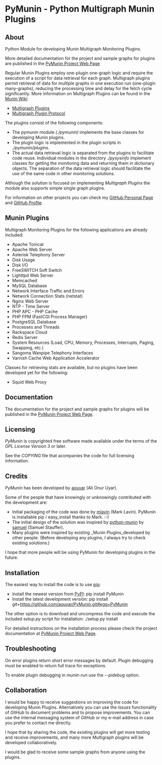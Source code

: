 PyMunin - Python Multigraph Munin Plugins
=========================================


About
-----

Python Module for developing Munin Multigraph Monitoring Plugins.

More detailed documentation for the project and sample graphs for plugins are 
published in the [PyMunin Project Web Page](http://aouyar.github.com/PyMunin/)

Regular Munin Plugins employ one-plugin one-graph logic and require the 
execution of a script for data retrieval for each graph.
Multigraph plugins permit retrieval of data for multiple graphs in one execution 
run (one-plugin many-graphs), reducing the processing time and delay for the 
fetch cycle significantly.
More information on Multigraph Plugins can be found in the 
[Munin Wiki](http://munin-monitoring.org/wiki/):

* [Multigraph Plugins](http://munin-monitoring.org/wiki/MultigraphSampleOutput)
* [Multigraph Plugin Protocol](http://munin-monitoring.org/wiki/protocol-multigraph)

The plugins consist of the following components:

* The _pymunin_ module _(./pymunin)_ implements the base classes for
  developing Munin plugins.
* The plugin logic is implemented in the plugin scripts in _./pymunin/plugins_.
* The actual data retrieval logic is separated from the plugins to facilitate
  code reuse. Individual modules in the directory _./pysysinfo_ implement classes 
  for getting the monitoring data and returning them in dictionary objects. 
  The separation of the data retrieval logic should facilitate the use of the 
  same code in other monitoring solutions.

Although the solution is focused on implementing _Multigraph Plugins_ the module
also supports simple single graph plugins.

For information on other projects you can check 
my [GitHub Personal Page](http://aouyar.github.com)
and [GitHub Profile](https://github.com/aouyar).


Munin Plugins
-------------

Multigraph Monitoring Plugins for the following applications are already
included:

* Apache Tomcat
* Apache Web Server
* Asterisk Telephony Server
* Disk Usage
* Disk I/O
* FreeSWITCH Soft Switch
* Lighttpd Web Server
* Memcached
* MySQL Database
* Network Interface Traffic and Errors
* Network Connection Stats (netstat)
* Nginx Web Server
* NTP - Time Server
* PHP APC - PHP Cache
* PHP FPM (FastCGI Process Manager)
* PostgreSQL Database
* Processes and Threads
* Rackspace Cloud
* Redis Server
* System Resources 
  (Load, CPU, Memory, Processes, Interrupts, Paging, Swapping, etc.)
* Sangoma Wanpipe Telephony Interfaces
* Varnish Cache Web Application Accelerator


Classes for retrieving stats are available, but no plugins have been developed
yet for the following:

* Squid Web Proxy


Documentation
-------------

The documentation for the project and sample graphs for plugins will be 
published in the [PyMunin Project Web Page](http://aouyar.github.com/PyMunin/).


Licensing
---------

_PyMunin_ is copyrighted free software made available under the terms of the 
_GPL License Version 3_ or later.

See the _COPYING_ file that acompanies the code for full licensing information.


Credits
-------

_PyMunin_ has been developed 
by [aouyar](https://github.com/aouyar) (Ali Onur Uyar).

Some of the people that have knowingly or unknowingly contributed with the 
development are:

* Initial packaging of the code was done 
by [mlavin](https://github.com/mlavin) (Mark Lavin).
PyMunin is installable pip / easy_install thanks to Mark. :-)  
* The initial design of the solution was inspired by 
[python-munin](https://github.com/samuel/python-munin) 
by [samuel](https://github.com/samuel) (Samuel Stauffer).
* Many plugins were inspired by existing _Munin Plugins_developed by other 
people. (Before developing any plugins, I always try to check existing 
solutions.)

I hope that more people will be using PyMunin for developing plugins in the 
future.


Installation
------------

The easiest way to install the code is to use [pip](http://www.pip-installer.org/):

* Install the newest version from [PyPI](http://pypi.python.org):
	pip install PyMunin
* Install the latest development versión:
	pip install git+https://github.com/aouyar/PyMunin.git#egg=PyMunin

The other option is to download and uncompress the code and execute the included
_setup.py_ script for installation:
	./setup.py install

For detailed instructions on the installation process please check the 
project documentation at
 [PyMunin Project Web Page](http://aouyar.github.com/PyMunin/).


Troubleshooting
---------------

On error plugins return short error messages by default. Plugin debugging must
be enabled to return full trace for exceptions.

To enable plugin debugging in _munin-run_ use the _--pidebug_ option. 


Collaboration
-------------

I would be happy to receive suggestions on improving the code for developing 
Munin Plugins. Alternatively you can use the _Issues_ functionality of _GitHub_ 
to document problems and to propose improvements. You can use the internal 
messaging system of _GitHub_ or my e-mail address in case you prefer to 
contact me directly.

I hope that by sharing the code, the existing plugins will get more testing and 
receive improvements, and many more Multigraph plugins will be developed 
collaboratively.

I would be glad to receive some sample graphs from anyone using the plugins.